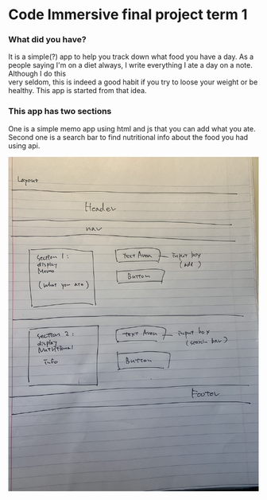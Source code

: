 # Code Immersive final project term 1

### What did you have?
It is a simple(?) app to help you track down what food you have a day. As a people saying I'm on a diet always, I write everything I ate a day on a note. Although I do this  
very seldom, this is indeed a good habit if you try to loose your weight or be healthy. This app is started from that idea.

### This app has two sections 
One is a simple memo app using html and js that you can add what you ate. Second one is a search bar to find nutritional info about the food you had using api.

![frame](./images/fp_layout.jpg)







